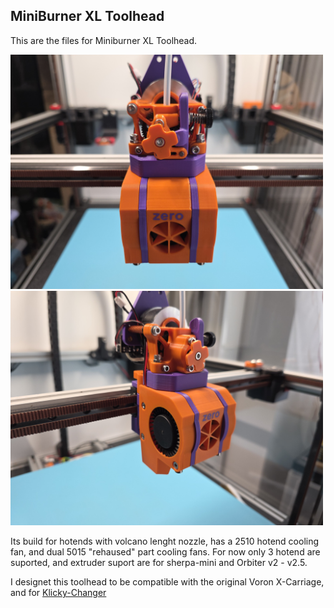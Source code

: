 ## MiniBurner XL Toolhead

This are the files for Miniburner XL Toolhead.

<img src="Images/Toolhead_01.jpg?raw=true" width="500" />  <img src="Images/Toolhead_02.jpg?raw=true" width="500" />

Its build for hotends with volcano lenght nozzle, has a 2510 hotend cooling fan, and dual 5015 "rehaused" part cooling fans.
For now only 3 hotend are suported, and extruder suport are for sherpa-mini and Orbiter v2 - v2.5.


I designet this toolhead to be compatible with the original Voron X-Carriage, and for [Klicky-Changer](https://github.com/printicus/Klicky-Changer)